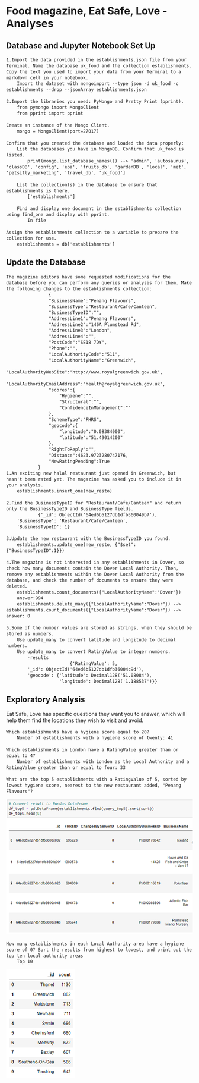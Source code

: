 # Food magazine, Eat Safe, Love - Analyses

## Database and Jupyter Notebook Set Up
    1.Import the data provided in the establishments.json file from your Terminal. Name the database uk_food and the collection establishments. Copy the text you used to import your data from your Terminal to a markdown cell in your notebook.
        Import the dataset with mongoimport --type json -d uk_food -c establishments --drop --jsonArray establishments.json

    2.Import the libraries you need: PyMongo and Pretty Print (pprint).
        from pymongo import MongoClient
        from pprint import pprint

    Create an instance of the Mongo Client.
        mongo = MongoClient(port=27017)

    Confirm that you created the database and loaded the data properly:
        List the databases you have in MongoDB. Confirm that uk_food is listed.
            print(mongo.list_database_names()) --> 'admin', 'autosaurus', 'classDB', 'config', 'epa', 'fruits_db', 'gardenDB', 'local', 'met', 'petsitly_marketing', 'travel_db', 'uk_food']

        List the collection(s) in the database to ensure that establishments is there.
            ['establishments']

        Find and display one document in the establishments collection using find_one and display with pprint.
            In file 

    Assign the establishments collection to a variable to prepare the collection for use.
        establishments = db['establishments']

##  Update the Database
    The magazine editors have some requested modifications for the database before you can perform any queries or analysis for them. Make the following changes to the establishments collection:
                    {
                    "BusinessName":"Penang Flavours",
                    "BusinessType":"Restaurant/Cafe/Canteen",
                    "BusinessTypeID":"",
                    "AddressLine1":"Penang Flavours",
                    "AddressLine2":"146A Plumstead Rd",
                    "AddressLine3":"London",
                    "AddressLine4":"",
                    "PostCode":"SE18 7DY",
                    "Phone":"",
                    "LocalAuthorityCode":"511",
                    "LocalAuthorityName":"Greenwich",
                    "LocalAuthorityWebSite":"http://www.royalgreenwich.gov.uk",
                    "LocalAuthorityEmailAddress":"health@royalgreenwich.gov.uk",
                    "scores":{
                        "Hygiene":"",
                        "Structural":"",
                        "ConfidenceInManagement":""
                    },
                    "SchemeType":"FHRS",
                    "geocode":{
                        "longitude":"0.08384000",
                        "latitude":"51.49014200"
                    },
                    "RightToReply":"",
                    "Distance":4623.9723280747176,
                    "NewRatingPending":True
                }
    1.An exciting new halal restaurant just opened in Greenwich, but hasn't been rated yet. The magazine has asked you to include it in your analysis.
        establishments.insert_one(new_resto)

    2.Find the BusinessTypeID for "Restaurant/Cafe/Canteen" and return only the BusinessTypeID and BusinessType fields.
                {'_id': ObjectId('64ed6b5127db1dfb360049b7'),
        'BusinessType': 'Restaurant/Cafe/Canteen',
        'BusinessTypeID': 1}

    3.Update the new restaurant with the BusinessTypeID you found.
        establishments.update_one(new_resto, {"$set": {"BusinessTypeID":1}})

    4.The magazine is not interested in any establishments in Dover, so check how many documents contain the Dover Local Authority. Then, remove any establishments within the Dover Local Authority from the database, and check the number of documents to ensure they were deleted.
        establishments.count_documents({"LocalAuthorityName":"Dover"})
        answer:994
        establishments.delete_many({"LocalAuthorityName":"Dover"}) --> establishments.count_documents({"LocalAuthorityName":"Dover"}) --> answer: 0   

    5.Some of the number values are stored as strings, when they should be stored as numbers.
        Use update_many to convert latitude and longitude to decimal numbers.
        Use update_many to convert RatingValue to integer numbers.
            -results
                            {'RatingValue': 5,
            '_id': ObjectId('64ed6b5127db1dfb36004c9d'),
            'geocode': {'latitude': Decimal128('51.08084'),
                        'longitude': Decimal128('1.188537')}}


##  Exploratory Analysis
Eat Safe, Love has specific questions they want you to answer, which will help them find the locations they wish to visit and avoid.

    Which establishments have a hygiene score equal to 20?
        Number of establishments with a hygiene score of twenty: 41

    Which establishments in London have a RatingValue greater than or equal to 4?
        Number of establishments with London as the Local Authority and a RatingValue greater than or equal to four: 33

    What are the top 5 establishments with a RatingValue of 5, sorted by lowest hygiene score, nearest to the new restaurant added, "Penang Flavours"?
![Alt text](image.png)

    How many establishments in each Local Authority area have a hygiene score of 0? Sort the results from highest to lowest, and print out the top ten local authority areas
        Top 10
![Alt text](image-1.png)